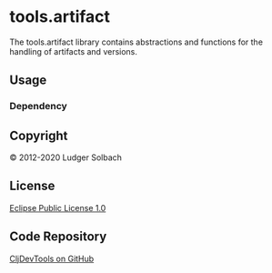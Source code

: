 tools.artifact
==============
The tools.artifact library contains abstractions and functions for the handling of artifacts and versions.

Usage
-----
### Dependency


Copyright
---------
© 2012-2020 Ludger Solbach

License
-------
[Eclipse Public License 1.0](http://www.eclipse.org/legal/epl-v10.html)

Code Repository
---------------
[CljDevTools on GitHub](https://github.com/lsolbach/CljDevTools)

